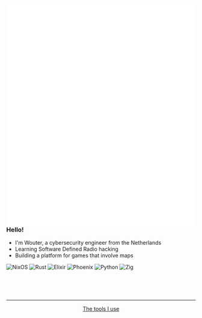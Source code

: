 <img align="right" src="https://github.com/wjehee/github-stats/blob/master/generated/languages.svg#gh-dark-mode-only"/>
<img align="right" src="https://github.com/wjehee/github-stats/blob/master/generated/languages.svg#gh-light-mode-only"/>

### Hello!

- I'm Wouter, a cybersecurity engineer from the Netherlands
- Learning Software Defined Radio hacking
- Building a platform for games that involve maps

![NixOS](https://img.shields.io/badge/NIXOS-5277C3.svg?style=for-the-badge&logo=NixOS&logoColor=white)
![Rust](https://img.shields.io/badge/rust-%23000000.svg?style=for-the-badge&logo=rust&logoColor=white)
![Elixir](https://img.shields.io/badge/elixir-%234B275F.svg?style=for-the-badge&logo=elixir&logoColor=white)
![Phoenix](https://img.shields.io/badge/phoenix-%23FD4F00.svg?style=for-the-badge&logo=phoenixframework&logoColor=black)
![Python](https://img.shields.io/badge/python-3670A0?style=for-the-badge&logo=python&logoColor=ffdd54)
![Zig](https://img.shields.io/badge/Zig-%23F7A41D.svg?style=for-the-badge&logo=zig&logoColor=white)
 
<br>
<br>
<br>
<div align="center">
  <hr>
  <div>
    <a href="https://wouterjehee.com/uses/">The tools I use</a>
  </div>
</div>
